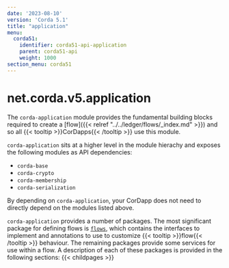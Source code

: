 ```yaml
---
date: '2023-08-10'
version: 'Corda 5.1'
title: "application"
menu:
  corda51:
    identifier: corda51-api-application
    parent: corda51-api
    weight: 1000
section_menu: corda51
---
```

# net.corda.v5.application
The `corda-application` module provides the fundamental building blocks required to create a [flow]({{< relref "../../ledger/flows/_index.md" >}}) and so all {{< tooltip >}}CorDapps{{< /tooltip >}} use this module.

`corda-application` sits at a higher level in the module hierachy and exposes the following modules as API dependencies:

- `corda-base`
- `corda-crypto`
- `corda-membership`
- `corda-serialization`

By depending on `corda-application`, your CorDapp does not need to directly depend on the modules listed above.

`corda-application` provides a number of packages. The most significant package for defining flows is <a href="flows.md">`flows`</a>, which contains the interfaces to implement and annotations to use to customize {{< tooltip >}}flow{{< /tooltip >}} behaviour. The remaining packages provide some services for use within a flow. A description of each of these packages is provided in the following sections:
{{< childpages >}}
